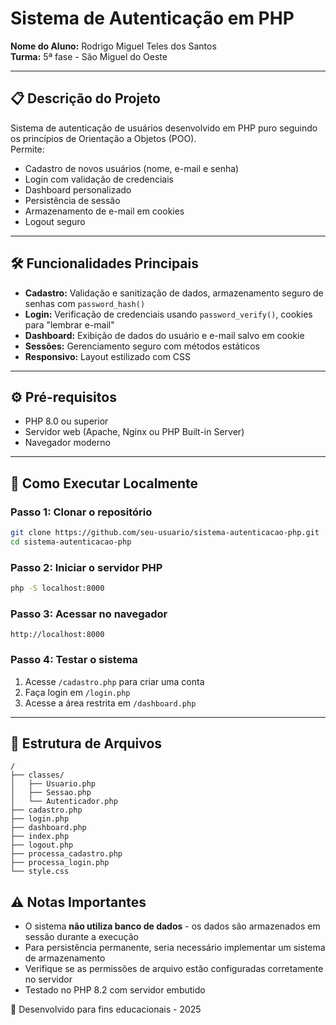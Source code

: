 # Sistema de Autenticação em PHP

**Nome do Aluno:** Rodrigo Miguel Teles dos Santos  
**Turma:** 5ª fase - São Miguel do Oeste  

---

## 📋 Descrição do Projeto
Sistema de autenticação de usuários desenvolvido em PHP puro seguindo os princípios de Orientação a Objetos (POO).  
Permite:  
- Cadastro de novos usuários (nome, e-mail e senha)  
- Login com validação de credenciais  
- Dashboard personalizado  
- Persistência de sessão  
- Armazenamento de e-mail em cookies  
- Logout seguro  

---

## 🛠️ Funcionalidades Principais
- **Cadastro:** Validação e sanitização de dados, armazenamento seguro de senhas com `password_hash()`  
- **Login:** Verificação de credenciais usando `password_verify()`, cookies para "lembrar e-mail"  
- **Dashboard:** Exibição de dados do usuário e e-mail salvo em cookie  
- **Sessões:** Gerenciamento seguro com métodos estáticos  
- **Responsivo:** Layout estilizado com CSS  

---

## ⚙️ Pré-requisitos
- PHP 8.0 ou superior  
- Servidor web (Apache, Nginx ou PHP Built-in Server)  
- Navegador moderno  

---

## 🚀 Como Executar Localmente

### Passo 1: Clonar o repositório
```bash
git clone https://github.com/seu-usuario/sistema-autenticacao-php.git
cd sistema-autenticacao-php
```

### Passo 2: Iniciar o servidor PHP
```bash
php -S localhost:8000
```

### Passo 3: Acessar no navegador
```
http://localhost:8000
```

### Passo 4: Testar o sistema
1. Acesse `/cadastro.php` para criar uma conta  
2. Faça login em `/login.php`  
3. Acesse a área restrita em `/dashboard.php`  

---

## 📂 Estrutura de Arquivos
```
/
├── classes/
│   ├── Usuario.php
│   ├── Sessao.php
│   └── Autenticador.php
├── cadastro.php
├── login.php
├── dashboard.php
├── index.php
├── logout.php
├── processa_cadastro.php
├── processa_login.php
└── style.css
```


## ⚠️ Notas Importantes
- O sistema **não utiliza banco de dados** - os dados são armazenados em sessão durante a execução  
- Para persistência permanente, seria necessário implementar um sistema de armazenamento  
- Verifique se as permissões de arquivo estão configuradas corretamente no servidor  
- Testado no PHP 8.2 com servidor embutido  

🔐 Desenvolvido para fins educacionais - 2025
```
